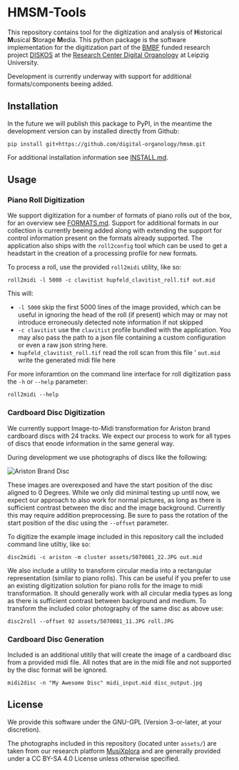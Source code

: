 # HMSM-Tools

This repository contains tool for the digitization and analysis of **H**istorical **M**usical **S**torage **M**edia.
This python package is the software implementation for the digitization part of the [BMBF](https://www.bmbf.de/bmbf/de/home/home_node.html) funded research project [DISKOS](https://organology.uni-leipzig.de/index.php/forschung/diskos) at the [Research Center Digital Organology](https://organology.uni-leipzig.de/) at Leipzig University.

Development is currently underway with support for additional formats/components beeing added.

## Installation

In the future we will publish this package to PyPI, in the meantime the development version can by installed directly from Github:

```{bash}
pip install git+https://github.com/digital-organology/hmsm.git
```

For additional installation information see [INSTALL.md](docs/INSTALL.md).

## Usage

### Piano Roll Digitization

We support digitization for a number of formats of piano rolls out of the box, for an overview see [FORMATS.md](docs/FORMATS.md).
Support for additional formats in our collection is currently beeing added along with extending the support for control information present on the formats already supported.
The application also ships with the `roll2config` tool which can be used to get a headstart in the creation of a processing profile for new formats.

To process a roll, use the provided `roll2midi` utility, like so:

```{bash}
roll2midi -l 5000 -c clavitist hupfeld_clavitist_roll.tif out.mid 
```

This will:

* `-l 5000` skip the first 5000 lines of the image provided, which can be useful in ignoring the head of the roll (if present) which may or may not introduce erroneously detected note information if not skipped
* `-c clavitist` use the `clavitist` profile bundled with the application. You may also pass the path to a json file containing a custom configuration or even a raw json string here.
* `hupfeld_clavitist_roll.tif` read the roll scan from this file
' `out.mid` write the generated midi file here

For more inforamtion on the command line interface for roll digitization pass the `-h` or `--help` parameter:

```
roll2midi --help
```

### Cardboard Disc Digitization

We currently support Image-to-Midi transformation for Ariston brand cardboard discs with 24 tracks. We expect our process to work for all types of discs that enode information in the same general way.

During development we use photographs of discs like the following:

![Ariston Brand Disc](assets/5070081_22.JPG)

These images are overexposed and have the start position of the disc aligned to 0 Degrees.
While we only did minimal testing up until now, we expect our approach to also work for normal pictures, as long as there is sufficient contrast between the disc and the image background.
Currently this may require addition preprocessing.
Be sure to pass the rotation of the start position of the disc using the `--offset` parameter.

To digitize the example image included in this repository call the included command line utiltiy, like so:

```
disc2midi -c ariston -m cluster assets/5070081_22.JPG out.mid
```

We also include a utility to transform circular media into a rectangular representation (similar to piano rolls).
This can be useful if you prefer to use an existing digitization solution for piano rolls for the image to midi transformation.
It should generally work with all circular media types as long as there is sufficient contrast between background and medium.
To transform the included color photography of the same disc as above use:

```
disc2roll --offset 92 assets/5070081_11.JPG roll.JPG
```

### Cardboard Disc Generation

Included is an additional utitily that will create the image of a cardboard disc from a provided midi file. All notes that are in the midi file and not supported by the disc format will be ignored.

```
midi2disc -n "My Awesome Disc" midi_input.mid disc_output.jpg
```

## License

We provide this software under the GNU-GPL (Version 3-or-later, at your discretion).

The photographs included in this repository (located unter `assets/`) are taken from our research platform [MusiXplora](https://www.musixplora.de/) and are generally provided under a CC BY-SA 4.0 License unless otherwise specified.
